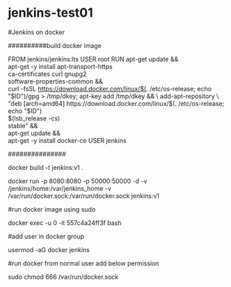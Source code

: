 # jenkins-test01

#Jenkins on docker

##########build docker image


FROM jenkins/jenkins:lts
USER root
RUN apt-get update && \
    apt-get -y install apt-transport-https \
         ca-certificates curl gnupg2 \
         software-properties-common && \
    curl -fsSL https://download.docker.com/linux/$(. /etc/os-release; echo "$ID")/gpg > /tmp/dkey; apt-key add /tmp/dkey && \
    add-apt-repository \
      "deb [arch=amd64] https://download.docker.com/linux/$(. /etc/os-release; echo "$ID") \
      $(lsb_release -cs) \
      stable" && \
    apt-get update && \
    apt-get -y install docker-ce
USER jenkins

###############

docker build -t jenkins:v1 .

docker run -p 8080:8080 -p 50000:50000 -d -v /jenkins/home:/var/jenkins_home -v /var/run/docker.sock:/var/run/docker.sock jenkins:v1

#run docker image using sudo

docker exec -u 0 -it 557c4a24ff3f bash

#add user in docker group

usermod -aG docker jenkins

#run docker from normal user add below permission 

sudo chmod 666 /var/run/docker.sock
